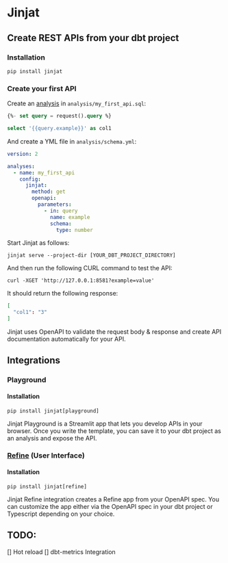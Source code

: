 # Jinjat

## Create REST APIs from your dbt project

### Installation

```commandline
pip install jinjat
```

### Create your first API

Create an [analysis]() in `analysis/my_first_api.sql`:
```sql
{%- set query = request().query %}

select '{{query.example}}' as col1
```

And create a YML file in `analysis/schema.yml`:

```yml
version: 2

analyses:
  - name: my_first_api
    config:
      jinjat:
        method: get
        openapi:
          parameters:
            - in: query
              name: example
              schema:
                type: number
```

Start Jinjat as follows:

```commandline
jinjat serve --project-dir [YOUR_DBT_PROJECT_DIRECTORY]
```

And then run the following CURL command to test the API:

```commandline
curl -XGET 'http://127.0.0.1:8581?example=value'
```

It should return the following response:

```json
[
  "col1": "3"
]
```

Jinjat uses OpenAPI to validate the request body & response and create API documentation automatically for your API.

## Integrations

### Playground

#### Installation

```commandline
pip install jinjat[playground]
```

Jinjat Playground is a Streamlit app that lets you develop APIs in your browser.
Once you write the template, you can save it to your dbt project as an analysis and expose the API.

### [Refine](https://refine.dev) (User Interface)

#### Installation

```commandline
pip install jinjat[refine]
```

Jinjat Refine integration creates a Refine app from your OpenAPI spec. You can customize the app either via the OpenAPI spec in your dbt project or Typescript depending on your choice.

## TODO:
[] Hot reload
[] dbt-metrics Integration
